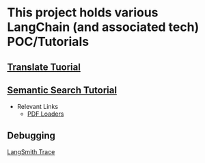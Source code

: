# This project holds various LangChain (and associated tech) POC/Tutorials 

## [Translate Tuorial](https://python.langchain.com/docs/tutorials/llm_chain/)

## [Semantic Search Tutorial](https://python.langchain.com/docs/tutorials/retrievers/)
- Relevant Links
    - [PDF Loaders](https://python.langchain.com/docs/how_to/document_loader_pdf/)
## Debugging
[LangSmith Trace](https://smith.langchain.com/o/a8b3837f-50b5-4699-ba7f-d11feb4417fe/projects/p/6a403a77-f1b1-4ec0-8249-3f679a7436d7?timeModel=%7B%22duration%22%3A%227d%22%7D)
